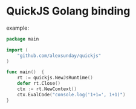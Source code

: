 # QuickJS Golang binding

example:
```go
package main

import (
	"github.com/alexsunday/quickjs"
)

func main()  {
    rt := quickjs.NewJsRuntime()
    defer rt.Close()
    ctx := rt.NewContext()
    ctx.EvalCode("console.log('1+1=', 1+1)")
}
```
